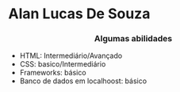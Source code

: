 # Alan Lucas De Souza
<h3 align="center"> Algumas abilidades</h3>
<ul >
<li> HTML: Intermediário/Avançado 
<li> CSS: basico/Intermediário
<li> Frameworks: básico 
<li> Banco de dados em localhoost: básico
</ul>

